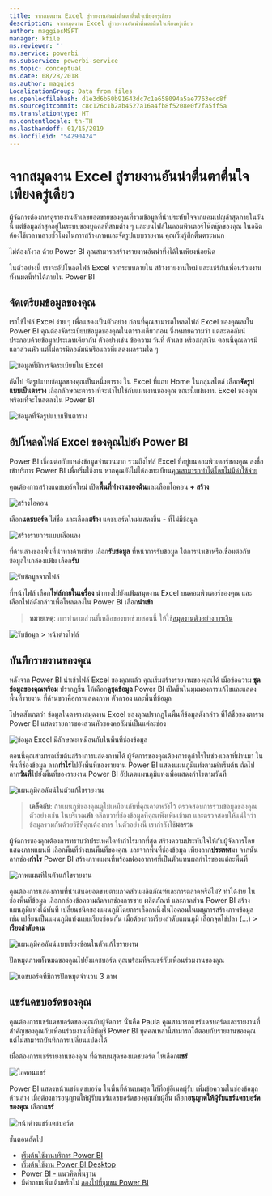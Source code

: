 ```yaml
---
title: จากสมุดงาน Excel สู่รายงานอันน่าตื่นตาตื่นใจเพียงครู่เดียว
description: จากสมุดงาน Excel สู่รายงานอันน่าตื่นตาตื่นใจเพียงครู่เดียว
author: maggiesMSFT
manager: kfile
ms.reviewer: ''
ms.service: powerbi
ms.subservice: powerbi-service
ms.topic: conceptual
ms.date: 08/28/2018
ms.author: maggies
LocalizationGroup: Data from files
ms.openlocfilehash: d1e3d6b50b91643dc7c1e658094a5ae7763edc8f
ms.sourcegitcommit: c8c126c1b2ab4527a16a4fb8f5208e0f7fa5ff5a
ms.translationtype: HT
ms.contentlocale: th-TH
ms.lasthandoff: 01/15/2019
ms.locfileid: "54290424"
---
```

# <a name="from-excel-workbook-to-stunning-report-in-no-time"></a>จากสมุดงาน Excel สู่รายงานอันน่าตื่นตาตื่นใจเพียงครู่เดียว
ผู้จัดการต้องการดูรายงานตัวเลขยอดขายของคุณที่รวมข้อมูลที่น่าประทับใจจากแคมเปญล่าสุดภายในวันนี้ แต่ข้อมูลล่าสุดอยู่ในระบบของบุคคลที่สามต่าง ๆ และบนไฟล์ในคอมพิวเตอร์โน๊ตบุ๊คของคุณ ในอดีตต้องใช้เวลาหลายชั่วโมงในการสร้างภาพและจัดรูปแบบรายงาน คุณเริ่มรู้สึกตื่นตระหนก

ไม่ต้องกังวล ด้วย Power BI คุณสามารถสร้างรายงานอันน่าทึ่งได้ในเพียงน้อยนิด

ในตัวอย่างนี้ เราจะอัปโหลดไฟล์ Excel จากระบบภายใน สร้างรายงานใหม่ และแชร์กับเพื่อนร่วมงาน ทั้งหมดนี้ทำได้ภายใน Power BI

## <a name="prepare-your-data"></a>จัดเตรียมข้อมูลของคุณ
เราใช้ไฟล์ Excel ง่าย ๆ เพื่อแสดงเป็นตัวอย่าง ก่อนที่คุณสามารถโหลดไฟล์ Excel ของคุณลงใน Power BI คุณต้องจัดระเบียบข้อมูลของคุณในตารางเดียวก่อน ซึ่งหมายความว่า แต่ละคอลัมน์ประกอบด้วยข้อมูลประเภทเดียวกัน ตัวอย่างเช่น ข้อความ วันที่ ตัวเลข หรือสกุลเงิน ตอนนี้คุณควรมีแถวส่วนหัว แต่ไม่ควรมีคอลัมน์หรือแถวที่แสดงผลรวมใด ๆ

![ข้อมูลที่มีการจัดระเบียบใน Excel](media/service-from-excel-to-stunning-report/pbi_excel_file.png)

ถัดไป จัดรูปแบบข้อมูลของคุณเป็นหนึ่งตาราง ใน Excel ที่แถบ Home ในกลุ่มสไตล์ เลือก**จัดรูปแบบเป็นตาราง** เลือกลักษณะตารางที่จะนำไปใช้กับแผ่นงานของคุณ ขณะนี้แผ่นงาน Excel ของคุณพร้อมที่จะโหลดลงใน Power BI

![ข้อมูลที่จัดรูปแบบเป็นตาราง](media/service-from-excel-to-stunning-report/pbi_excel_table.png)

## <a name="upload-your-excel-file-into-power-bi"></a>อัปโหลดไฟล์ Excel ของคุณไปยัง Power BI
Power BI เชื่อมต่อกับแหล่งข้อมูลจำนวนมาก รวมถึงไฟล์ Excel ที่อยู่บนคอมพิวเตอร์ของคุณ ลงชื่อเข้าบริการ Power BI เพื่อเริ่มใช้งาน หากคุณยังไม่ได้ลงทะเบียน[คุณสามารถทำได้โดยไม่มีค่าใช้จ่าย](https://powerbi.com)

คุณต้องการสร้างแดชบอร์ดใหม่ เปิด**พื้นที่ทำงานของฉัน**และเลือกไอคอน **+ สร้าง**

![สร้างไอคอน](media/service-from-excel-to-stunning-report/power-bi-new-dash.png)

เลือก**แดชบอร์ด** ใส่ชื่อ และเลือก**สร้าง** แดชบอร์ดใหม่แสดงขึ้น - ที่ไม่มีข้อมูล

![สร้างรายการแบบเลื่อนลง](media/service-from-excel-to-stunning-report/power-bi-create-dash.png)

ที่ด้านล่างของพื้นที่นำทางด้านซ้าย เลือก**รับข้อมูล** ที่หน้าการรับข้อมูล ใต้การนำเข้าหรือเชื่อมต่อกับข้อมูลในกล่องแฟ้ม เลือก**รับ**

![รับข้อมูลจากไฟล์](media/service-from-excel-to-stunning-report/pbi_get_files.png)

ที่หน้าไฟล์ เลือก**ไฟล์ภายในเครื่อง** นำทางไปยังแฟ้มสมุดงาน Excel บนคอมพิวเตอร์ของคุณ และเลือกไฟล์ดังกล่าวเพื่อโหลดลงใน Power BI เลือก**นำเข้า**

> **หมายเหตุ**: การทำตามส่วนที่เหลือของบทช่วยสอนนี้ ให้ใช้[สมุดงานตัวอย่างการเงิน](sample-financial-download.md)
> 
> 

![รับข้อมูล > หน้าต่างไฟล์](media/service-from-excel-to-stunning-report/pbi_local_file.png)

## <a name="build-your-report"></a>บันทึกรายงานของคุณ
หลังจาก Power BI นำเข้าไฟล์ Excel ของคุณแล้ว คุณเริ่มสร้างรายงานของคุณได้ เมื่อข้อความ **ชุดข้อมูลของคุณพร้อม** ปรากฏขึ้น ให้เลือก**ดูชุดข้อมูล**  Power BI เปิดขึ้นในมุมมองการแก้ไขและแสดงพื้นที่รายงาน ที่ด้านขวาคือการแสดงภาพ ตัวกรอง และพื้นที่ข้อมูล

โปรดสังเกตว่า ข้อมูลในตารางสมุดงาน Excel ของคุณปรากฏในพื้นที่ข้อมูลดังกล่าว ที่ใต้ชื่อของตาราง Power BI แสดงรายการของส่วนหัวของคอลัมน์เป็นแต่ละช่อง

![ข้อมูล Excel มีลักษณะเหมือนกับในพื้นที่ช่องข้อมูล](media/service-from-excel-to-stunning-report/pbi_report_fields.png)

ตอนนี้คุณสามารถเริ่มต้นสร้างการแสดงภาพได้ ผู้จัดการของคุณต้องการดูกำไรในช่วงเวลาที่ผ่านมา ในพื้นที่ช่องข้อมูล ลาก**กำไร**ไปยังพื้นที่ของรายงาน Power BI แสดงแผนภูมิแท่งตามค่าเริ่มต้น ถัดไป ลาก**วันที่**ไปยังพื้นที่ของรายงาน Power BI อัปเดตแผนภูมิแท่งเพื่อแสดงกำไรตามวันที่

![แผนภูมิคอลัมน์ในตัวแก้ไขรายงาน](media/service-from-excel-to-stunning-report/pbi_report_pin-new.png)

> **เคล็ดลับ**: ถ้าแผนภูมิของคุณดูไม่เหมือนกับที่คุณคาดหวังไว้ ตรวจสอบการรวมข้อมูลของคุณ ตัวอย่างเช่น ในบริเวณ**ค่า** คลิกขวาที่ช่องข้อมูลที่คุณเพิ่งเพิ่มเข้ามา และตรวจสอบให้แน่ใจว่าข้อมูลรวมกันด้วยวิธีที่ีคุณต้องการ  ในตัวอย่างนี้ เรากำลังใช้**ผลรวม**
> 
> 

ผู้จัดการของคุณต้องการทราบว่าประเทศใดทำกำไรมากที่สุด สร้างความประทับใจให้กับผู้จัดการโดยแสดงภาพแผนที่ เลือกพื้นที่ว่างบนพื้นที่ของคุณ และจากพื้นที่ช่องข้อมูล เพียงลาก**ประเทศ**มา จากนั้นลากช่อง**กำไร** Power BI สร้างภาพแผนที่พร้อมฟองอากาศที่เป็นตัวแทนผลกำไรของแต่ละพื้นที่

![ภาพแผนที่ในตัวแก้ไขรายงาน](media/service-from-excel-to-stunning-report/pbi_report_map-new.png)

คุณต้องการแสดงภาพที่นำเสนอยอดขายตามภาคส่วนผลิตภัณฑ์และการตลาดหรือไม่? ทำได้ง่าย ในช่องพื้นที่ข้อมูล เลือกกล่องข้อความถัดจากช่องการขาย ผลิตภัณฑ์ และภาคส่วน Power BI สร้างแผนภูมิแท่งได้ทันที เปลี่ยนชนิดของแผนภูมิโดยการเลือกหนึ่งในไอคอนในเมนูการสร้างภาพข้อมูล เช่น เปลี่ยนเป็นแผนภูมิแท่งแบบเรียงซ้อนกัน  เมื่อต้องการเรียงลำดับแผนภูมิ เลือกจุดไข่ปลา (...) > **เรียงลำดับตาม**

![แผนภูมิคอลัมน์แบบเรียงซ้อนในตัวแก้ไขรายงาน](media/service-from-excel-to-stunning-report/pbi_barchart-new.png)

ปักหมุดภาพทั้งหมดของคุณไปยังแดชบอร์ด คุณพร้อมที่จะแชร์กับเพื่อนร่วมงานของคุณ

![แดชบอร์ดที่มีการปักหมุดจำนวน 3 ภาพ](media/service-from-excel-to-stunning-report/pbi_report.png)

## <a name="share-your-dashboard"></a>แชร์แดชบอร์ดของคุณ
คุณต้องการแชร์แดชบอร์ดของคุณกับผู้จัดการ นั่นคือ Paula คุณสามารถแชร์แดชบอร์ดและรายงานที่สำคัญของคุณกับเพื่อนร่วมงานที่มีบัญชี Power BI บุคคลเหล่านี้สามารถโต้ตอบกับรายงานของคุณ แต่ไม่สามารถบันทึกการเปลี่ยนแปลงได้

เมื่อต้องการแชร์รายงานของคุณ ที่ด้านบนสุดของแดชบอร์ด ให้เลือก**แชร์**

![ไอคอนแชร์](media/service-from-excel-to-stunning-report/power-bi-share.png)

Power BI แสดงหน้าแชร์แดชบอร์ด ในพื้นที่ด้านบนสุด ใส่ที่อยู่อีเมลผู้รับ เพิ่มข้อความในช่องข้อมูลด้านล่าง เมื่อต้องการอนุญาตให้ผู้รับแชร์แดชบอร์ดของคุณกับผู้อื่น เลือก**อนุญาตให้ผู้รับแชร์แดชบอร์ดของคุณ** เลือก**แชร์**

![หน้าต่างแชร์แดชบอร์ด](media/service-from-excel-to-stunning-report/power-bi-share-dash-new.png)

ขั้นตอนถัดไป

* [เริ่มต้นใช้งานบริการ Power BI](service-get-started.md)
* [เริ่มต้นใช้งาน Power BI Desktop](desktop-getting-started.md)
* [Power BI - แนวคิดพื้นฐาน](consumer/end-user-basic-concepts.md)
* มีคำถามเพิ่มเติมหรือไม่ [ลองไปที่ชุมชน Power BI](http://community.powerbi.com/)

